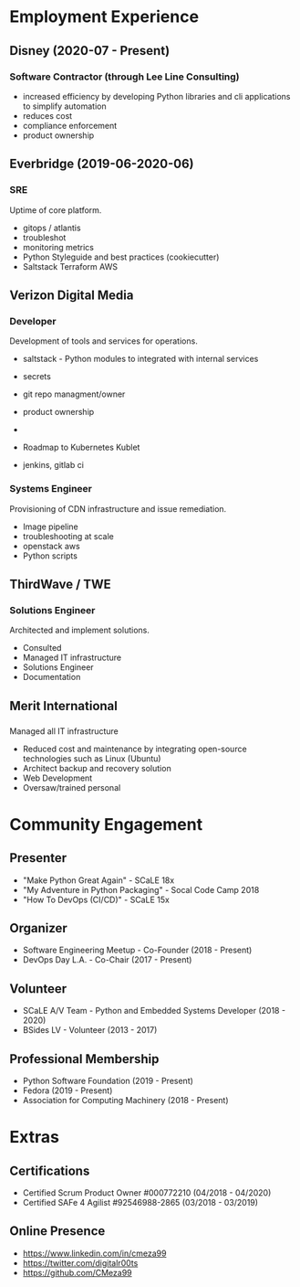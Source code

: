 
# Employment Experience
## Disney (2020-07 - Present)
### Software Contractor (through Lee Line Consulting)
* increased efficiency by developing Python libraries and cli applications to simplify automation
* reduces cost
* compliance enforcement
* product ownership

## Everbridge (2019-06-2020-06)
### SRE

Uptime of core platform.

* gitops / atlantis
* troubleshot
* monitoring metrics
* Python Styleguide and best practices (cookiecutter)
* Saltstack Terraform AWS

## Verizon Digital Media
### Developer

Development of tools and services for operations.

* saltstack - Python modules to integrated with internal services
* secrets
* git repo managment/owner
* product ownership
* 

* Roadmap to Kubernetes Kublet

* jenkins, gitlab ci

### Systems Engineer
Provisioning of CDN infrastructure and issue remediation.
* Image pipeline
* troubleshooting at scale
* openstack aws
* Python scripts

## ThirdWave / TWE
### Solutions Engineer
Architected and implement solutions.

* Consulted
* Managed IT infrastructure
* Solutions Engineer
* Documentation

## Merit International
###
Managed all IT infrastructure

* Reduced cost and maintenance by  integrating open-source technologies such as Linux (Ubuntu)
* Architect backup and recovery solution
* Web Development
* Oversaw/trained personal

# Community Engagement

## Presenter
* "Make Python Great Again" - SCaLE 18x
* "My Adventure in Python Packaging" - Socal Code Camp 2018
* "How To DevOps (CI/CD)" - SCaLE 15x

## Organizer
* Software Engineering Meetup - Co-Founder (2018 - Present)
* DevOps Day L.A. - Co-Chair (2017 - Present)

## Volunteer
* SCaLE A/V Team - Python and Embedded Systems Developer (2018 - 2020)
* BSides LV - Volunteer (2013 - 2017)

## Professional Membership
* Python Software Foundation (2019 - Present)
* Fedora (2019 - Present)
* Association for Computing Machinery (2018 - Present)

# Extras

## Certifications
* Certified Scrum Product Owner #000772210 (04/2018 - 04/2020)
* Certified SAFe 4 Agilist #92546988-2865 (03/2018 - 03/2019)

## Online Presence
* https://www.linkedin.com/in/cmeza99
* https://twitter.com/digitalr00ts
* https://github.com/CMeza99

<!--stackedit_data:
eyJoaXN0b3J5IjpbLTkyMTM1MTg5OCwxODgyMzM4ODU3LDIxMz
A4NDk4MDUsLTE2MjU0NDg4MDUsLTQ5MDA3ODY3MSw4NjMxOTgy
NDcsMTYyMDUxNzIyMSwxMzUxNjI3NTQ5LC05OTA0NjcyODksMj
A1MjAzNzQ4OCw3NjA2NzM3NzgsLTYxNzYwNTEwOCwtMTM0Nzg4
ODIyNCwxODg4MDAzNTMzLDEzMDIzNjM4ODNdfQ==
-->